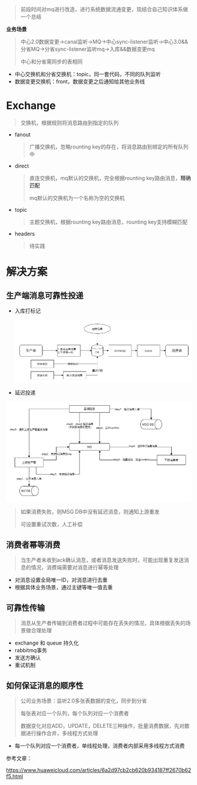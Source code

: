 



> 前段时间对mq进行改造，进行系统数据流通变更，现结合自己知识体系做一个总结

**业务场景**

> 中心2.0数据变更->canal监听->MQ->中心sync-listener监听->中心3.0&&分省MQ->分省sync-listener监听mq->入库&&数据变更mq
>
> 中心和分省需同步的表相同

* 中心交换机和分省交换机：topic，同一套代码，不同的队列监听
* 数据变更交换机：front，数据变更之后通知给其他业务线

# Exchange

> 交换机，根据规则将消息路由到指定的队列

* fanout

  >广播交换机，忽略rounting key的存在，将消息路由到绑定的所有队列中

* direct 

  >直连交换机，mq默认的交换机，完全根据rounting key路由消息，**精确匹配**
  >
  >mq默认的交换机为一个名称为空的交换机

* topic

  >主题交换机，根据rounting key路由消息，rounting key支持模糊匹配

* headers

  >待实践

# 解决方案

## 生产端消息可靠性投递

* 入库打标记

  ![可靠性投递方案](../静态资源/可靠性投递方案1.png)





* 延迟投递

![延迟投递](../静态资源/延迟投递.png)

>如果消费失败，则MSG DB中没有延迟消息，则通知上游重发
>
>可设置重试次数，人工补偿



## 消费者幂等消费

> 当生产者未收到ack确认消息，或者消息发送失败时，可能出现重复发送消息的情况，消费端需要对消息进行幂等处理

* 对消息设置全局唯一ID，对消息进行去重
* 根据具体业务场景，通过主键等唯一值去重

## 可靠性传输

> 消息从生产者传输到消费者过程中可能存在丢失的情况，具体根据丢失的场景做合理处理

* exchange 和 queue 持久化
* rabbitmq事务
* 发送方确认
* 重试机制



## 如何保证消息的顺序性

> 公司业务场景：监听2.0多张表数据的变化，同步到分省
>
> 每张表对应一个队列，每个队列对应一个消费者
>
> 数据变化对应ADD，UPDATE，DELETE三种操作，批量消费数据，先对数据进行操作合并，多线程方式处理

* 每一个队列对应一个消费者，单线程处理，消费者内部采用多线程方式消费

  





参考文章：

https://www.huaweicloud.com/articles/6a2d97cb2cb620b934187ff2670b62f5.html